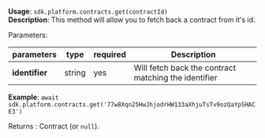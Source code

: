 **Usage**: `sdk.platform.contracts.get(contractId)`    
**Description**: This method will allow you to fetch back a contract from it's id. 

Parameters: 

| parameters        | type    | required            | Description                                                       |  
|-------------------|---------|------------------	| -----------------------------------------------------------------	|
| **identifier**    | string  | yes                 | Will fetch back the contract matching the identifier |

**Example**: `await sdk.platform.contracts.get('77w8Xqn25HwJhjodrHW133aXhjuTsTv9ozQaYpSHACE3')`

Returns : Contract (or `null`).
